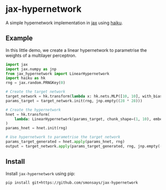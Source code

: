 # jax-hypernetwork

A simple hypernetwork implementation in [jax](https://github.com/google/jax/) using [haiku](https://github.com/deepmind/dm-haiku).

## Example

In this little demo, we create a linear hypernetwork to parametrise the weights of a multilayer perceptron.
```python
import jax
import jax.numpy as jnp
from jax_hypernetwork import LinearHypernetwork
import haiku as hk
rng = jax.random.PRNGKey(0)

# Create the target network
target_network = hk.transform(lambda x: hk.nets.MLP([10, 10], with_bias=False)(x))
params_target = target_network.init(rng, jnp.empty((28 * 28)))

# Create the hypernetwork
hnet = hk.transform(
    lambda: LinearHypernetwork(params_target, chunk_shape=(1, 10), embedding_dim=7)()
)
params_hnet = hnet.init(rng)

# Use hypernetwork to parametrise the target network
params_target_generated = hnet.apply(params_hnet, rng)
output = target_network.apply(params_target_generated, rng, jnp.empty((28 * 28)))
```

## Install
Install `jax-hypernetwork` using pip:
```
pip install git+https://github.com/smonsays/jax-hypernetwork
```